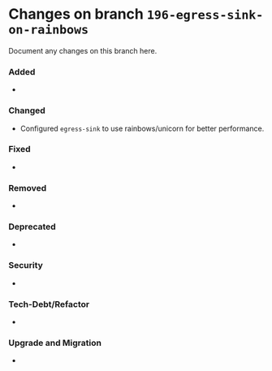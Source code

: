 # Changes on branch `196-egress-sink-on-rainbows`
Document any changes on this branch here.
### Added
-

### Changed
- Configured `egress-sink` to use rainbows/unicorn for better performance.

### Fixed
-

### Removed
-

### Deprecated
-

### Security
-

### Tech-Debt/Refactor
-

### Upgrade and Migration
-
